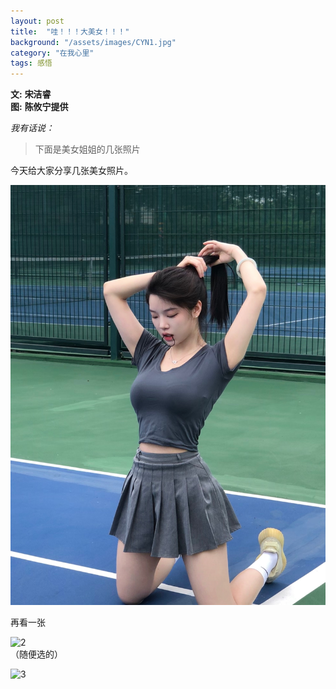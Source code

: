 ```yaml
---
layout: post
title:  "哇！！！大美女！！！"
background: "/assets/images/CYN1.jpg"
category: "在我心里"
tags: 感悟
---
```


**文:** **宋洁睿**  
**图:** **陈攸宁提供**


_我有话说：_

> 下面是美女姐姐的几张照片 

今天给大家分享几张美女照片。

![1](../assets/images/CYN2.jpg)  

再看一张 

![2](../assets/images/CYN3.jpg)  
（随便选的）

![3](../assets/images/CYN4.jpg)  
